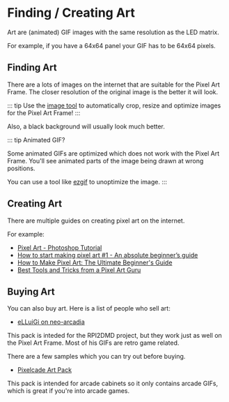 # Finding / Creating Art

Art are (animated) GIF images with the same resolution as the LED matrix.

For example, if you have a 64x64 panel your GIF has to be 64x64 pixels.

## Finding Art

There are a lots of images on the internet that are suitable for the Pixel Art Frame.
The closer resolution of the original image is the better it will look. 

::: tip
Use the [image tool](https://pixelartframe.com/tool) to automatically crop, resize and optimize images for the Pixel Art Frame!
:::

Also, a black background will usually look much better.

::: tip
Animated GIF?

Some animated GIFs are optimized which does not work with the Pixel Art Frame.
You'll see animated parts of the image being drawn at wrong positions.

You can use a tool like [ezgif](https://ezgif.com/) to unoptimize the image.
:::

## Creating Art

There are multiple guides on creating pixel art on the internet.

For example:
- [Pixel Art - Photoshop Tutorial](https://www.youtube.com/watch?v=hFZBUWHVSrM)
- [How to start making pixel art #1 - An absolute beginner’s guide](https://medium.com/pixel-grimoire/how-to-start-making-pixel-art-2d1e31a5ceab)
- [How to Make Pixel Art: The Ultimate Beginner's Guide](https://www.makeuseof.com/how-to-make-pixel-art-beginners-guide/)
- [Best Tools and Tricks from a Pixel Art Guru](https://80.lv/articles/best-tools-tricks-for-pixel-art/)

## Buying Art

You can also buy art. Here is a list of people who sell art:

- [eLLuiGi on neo-arcadia](https://www.neo-arcadia.com/forum/viewtopic.php?f=14&t=67065&sid=39920cf772732a7ab951676f5f41ca17)

This pack is inteded for the RPI2DMD project, but they work just as well on the Pixel Art Frame.
Most of his GIFs are retro game related.

There are a few samples which you can try out before buying.

- [Pixelcade Art Pack](https://pixelcade.org/artpack/)

This pack is intended for arcade cabinets so it only contains arcade GIFs, which is great if you're into arcade games.